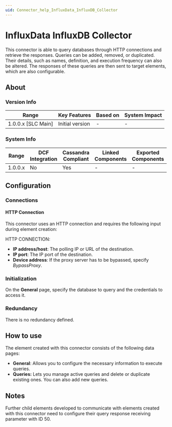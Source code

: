 ```yaml
---
uid: Connector_help_InfluxData_InfluxDB_Collector
---
```


# InfluxData InfluxDB Collector

This connector is able to query databases through HTTP connections and retrieve the responses. Queries can be added, removed, or duplicated. Their details, such as names, definition, and execution frequency can also be altered. The responses of these queries are then sent to target elements, which are also configurable.

## About

### Version Info

| Range                | Key Features     | Based on     | System Impact     |
|----------------------|------------------|--------------|-------------------|
| 1.0.0.x [SLC Main]   | Initial version  | -            | -                 |

### System Info

| Range     | DCF Integration     | Cassandra Compliant     | Linked Components     | Exported Components     |
|-----------|---------------------|-------------------------|-----------------------|-------------------------|
| 1.0.0.x   | No                  | Yes                     | -                     | -                       |

## Configuration

### Connections

#### HTTP Connection

This connector uses an HTTP connection and requires the following input during element creation:

HTTP CONNECTION:

- **IP address/host**: The polling IP or URL of the destination.
- **IP port**: The IP port of the destination.
- **Device address**: If the proxy server has to be bypassed, specify *BypassProxy*.

### Initialization

On the **General** page, specify the database to query and the credentials to access it.

### Redundancy

There is no redundancy defined.

## How to use

The element created with this connector consists of the following data pages:

- **General**: Allows you to configure the necessary information to execute queries.
- **Queries:** Lets you manage active queries and delete or duplicate existing ones. You can also add new queries.

## Notes

Further child elements developed to communicate with elements created with this connector need to configure their query response receiving parameter with ID 50.
